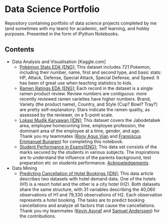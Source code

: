 # Data Science Portfolio
Repository containing portfolio of data science projects completed by me (and sometimes with my team) for academic, self learning, and hobby purposes.
Presented in the form of iPython Notebooks.

## Contents
- Data Analysis and Visualisation [Kaggle.com]
  * [Pokémon Stats EDA \[ENG\]:](https://nbviewer.jupyter.org/github/Iqrar99/data-science-portfolio/blob/master/Pok%C3%A9mon%20Stats%20EDA.ipynb) This dataset includes 721 Pokemon, including their number, name, first and second type, and basic stats: HP, Attack, Defense, Special Attack, Special Defense, and Speed. It has been of great use when teaching statistics to kids.
  * [Ramen Ratings EDA \[ENG\]:](https://nbviewer.jupyter.org/github/Iqrar99/data-science-portfolio/blob/master/ramen-ratings-eda.ipynb) Each record in the dataset is a single ramen product review. Review numbers are contiguous: more recently reviewed ramen varieties have higher numbers. Brand, Variety (the product name), Country, and Style (Cup? Bowl? Tray?) are pretty self-explanatory. Stars indicate the ramen quality, as assessed by the reviewer, on a 5-point scale.
  * [Lokasi Mudik Karyawan \[IDN\]:](https://nbviewer.jupyter.org/github/Iqrar99/data-science-portfolio/blob/master/Lokasi%20Mudik%20Karyawan.ipynb) This dataset covers the Jabodetabek area, employee homecoming time, employee profession, the dominant area of the employee at a time, gender, and age. <br>Thank you my teammates ([Rony Agus Vian](https://www.linkedin.com/in/ronyagusvian/) and [Fransiscus Emmanuel Bunaren](https://www.linkedin.com/in/fransiscus-emmanuel-bunaren-ba4084192/)) for completing this notebook.
  * [Student Performance in Exams\[ENG\]:](https://nbviewer.jupyter.org/github/Iqrar99/data-science-portfolio/blob/master/student-performance-in-exams.ipynb) This data set consists of the marks secured by the students in various subjects. The inspirations are to understand the influence of the parents background, test preparation etc on students performance. [Acknowledgements](http://roycekimmons.com/tools/generated_data/exams).
- Data Mining
  * [Predicting Cancellation of Hotel Bookings \[IDN\]:](https://nbviewer.jupyter.org/github/Iqrar99/data-science-portfolio/blob/master/Hotel%20Bookings.ipynb) This data article describes two datasets with hotel demand data. One of the hotels (H1) is a resort hotel and the other is a city hotel (H2). Both datasets share the same structure, with 31 variables describing the 40,060 observations of H1 and 79,330 observations of H2. Each observation represents a hotel booking. The tasks are to predict booking cancellations and analyze all factors that cause the cancellations. <br> Thank you my teammates ([Kevin Asyraf](https://www.linkedin.com/in/kevinasyraf/) and [Samuel Anderssen](https://www.linkedin.com/in/samuelanderssen/)) for the contributions.
